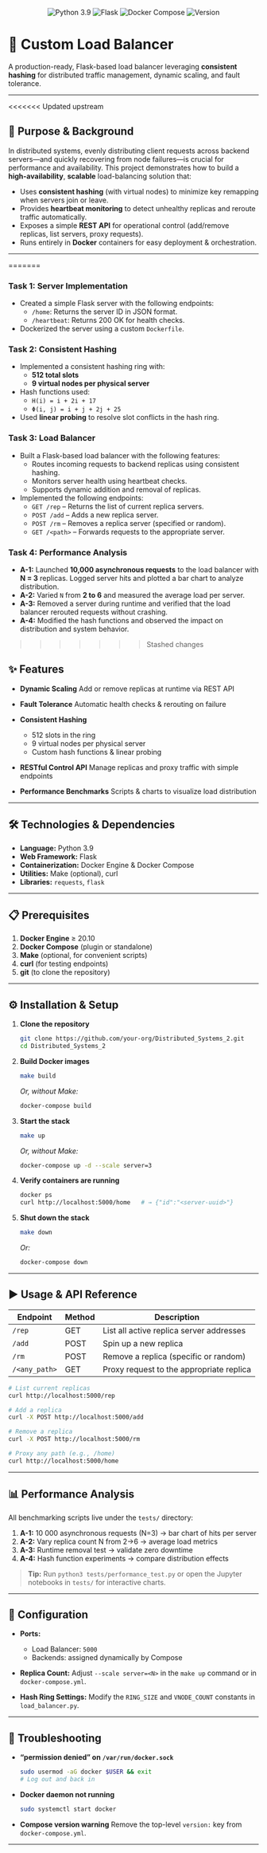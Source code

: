 <p align="center">
  <img src="https://img.shields.io/badge/Python-3.9-blue.svg" alt="Python 3.9"/>
  <img src="https://img.shields.io/badge/Flask-2.x-orange.svg" alt="Flask"/>
  <img src="https://img.shields.io/badge/Docker–Compose-blue.svg" alt="Docker Compose"/>
  <img src="https://img.shields.io/badge/Version-1.0.0-brightgreen.svg" alt="Version"/>
</p>

# 📡 Custom Load Balancer

A production-ready, Flask-based load balancer leveraging **consistent hashing** for distributed traffic management, dynamic scaling, and fault tolerance.

---

<<<<<<< Updated upstream
## 📝 Purpose & Background

In distributed systems, evenly distributing client requests across backend servers—and quickly recovering from node failures—is crucial for performance and availability. This project demonstrates how to build a **high-availability**, **scalable** load-balancing solution that:

* Uses **consistent hashing** (with virtual nodes) to minimize key remapping when servers join or leave.
* Provides **heartbeat monitoring** to detect unhealthy replicas and reroute traffic automatically.
* Exposes a simple **REST API** for operational control (add/remove replicas, list servers, proxy requests).
* Runs entirely in **Docker** containers for easy deployment & orchestration.

---
=======
### Task 1: Server Implementation
- Created a simple Flask server with the following endpoints:
  - `/home`: Returns the server ID in JSON format.
  - `/heartbeat`: Returns 200 OK for health checks.
- Dockerized the server using a custom `Dockerfile`.

### Task 2: Consistent Hashing
- Implemented a consistent hashing ring with:
  - **512 total slots**
  - **9 virtual nodes per physical server**
- Hash functions used:
  - `H(i) = i + 2i + 17`
  - `Φ(i, j) = i + j + 2j + 25`
- Used **linear probing** to resolve slot conflicts in the hash ring.

### Task 3: Load Balancer
- Built a Flask-based load balancer with the following features:
  - Routes incoming requests to backend replicas using consistent hashing.
  - Monitors server health using heartbeat checks.
  - Supports dynamic addition and removal of replicas.
- Implemented the following endpoints:
  - `GET /rep` – Returns the list of current replica servers.
  - `POST /add` – Adds a new replica server.
  - `POST /rm` – Removes a replica server (specified or random).
  - `GET /<path>` – Forwards requests to the appropriate server.

### Task 4: Performance Analysis
- **A-1:** Launched **10,000 asynchronous requests** to the load balancer with **N = 3** replicas. Logged server hits and plotted a bar chart to analyze distribution.
- **A-2:** Varied `N` from **2 to 6** and measured the average load per server.
- **A-3:** Removed a server during runtime and verified that the load balancer rerouted requests without crashing.
- **A-4:** Modified the hash functions and observed the impact on distribution and system behavior.
>>>>>>> Stashed changes

## ✨ Features

* **Dynamic Scaling**
  Add or remove replicas at runtime via REST API
* **Fault Tolerance**
  Automatic health checks & rerouting on failure
* **Consistent Hashing**

  * 512 slots in the ring
  * 9 virtual nodes per physical server
  * Custom hash functions & linear probing
* **RESTful Control API**
  Manage replicas and proxy traffic with simple endpoints
* **Performance Benchmarks**
  Scripts & charts to visualize load distribution

---

## 🛠 Technologies & Dependencies

* **Language:** Python 3.9
* **Web Framework:** Flask
* **Containerization:** Docker Engine & Docker Compose
* **Utilities:** Make (optional), curl
* **Libraries:** `requests`, `flask`

---

## 📋 Prerequisites

1. **Docker Engine** ≥ 20.10
2. **Docker Compose** (plugin or standalone)
3. **Make** (optional, for convenient scripts)
4. **curl** (for testing endpoints)
5. **git** (to clone the repository)

---

## ⚙️ Installation & Setup

1. **Clone the repository**

   ```bash
   git clone https://github.com/your-org/Distributed_Systems_2.git
   cd Distributed_Systems_2
   ```

2. **Build Docker images**

   ```bash
   make build
   ```

   *Or, without Make:*

   ```bash
   docker-compose build
   ```

3. **Start the stack**

   ```bash
   make up
   ```

   *Or, without Make:*

   ```bash
   docker-compose up -d --scale server=3
   ```

4. **Verify containers are running**

   ```bash
   docker ps
   curl http://localhost:5000/home   # → {"id":"<server-uuid>"}
   ```

5. **Shut down the stack**

   ```bash
   make down
   ```

   *Or:*

   ```bash
   docker-compose down
   ```

---

## ▶️ Usage & API Reference

| Endpoint      | Method | Description                              |
| ------------- | ------ | ---------------------------------------- |
| `/rep`        | GET    | List all active replica server addresses |
| `/add`        | POST   | Spin up a new replica                    |
| `/rm`         | POST   | Remove a replica (specific or random)    |
| `/<any_path>` | GET    | Proxy request to the appropriate replica |

```bash
# List current replicas
curl http://localhost:5000/rep

# Add a replica
curl -X POST http://localhost:5000/add

# Remove a replica
curl -X POST http://localhost:5000/rm

# Proxy any path (e.g., /home)
curl http://localhost:5000/home
```

---

## 📊 Performance Analysis

All benchmarking scripts live under the `tests/` directory:

1. **A-1:** 10 000 asynchronous requests (N=3) → bar chart of hits per server
2. **A-2:** Vary replica count N from 2→6 → average load metrics
3. **A-3:** Runtime removal test → validate zero downtime
4. **A-4:** Hash function experiments → compare distribution effects

> **Tip:**
> Run `python3 tests/performance_test.py` or open the Jupyter notebooks in `tests/` for interactive charts.

---

## 🔧 Configuration

* **Ports:**

  * Load Balancer: `5000`
  * Backends: assigned dynamically by Compose

* **Replica Count:**
  Adjust `--scale server=<N>` in the `make up` command or in `docker-compose.yml`.

* **Hash Ring Settings:**
  Modify the `RING_SIZE` and `VNODE_COUNT` constants in `load_balancer.py`.

---

## 🐞 Troubleshooting

* **“permission denied” on `/var/run/docker.sock`**

  ```bash
  sudo usermod -aG docker $USER && exit
  # Log out and back in
  ```

* **Docker daemon not running**

  ```bash
  sudo systemctl start docker
  ```

* **Compose version warning**
  Remove the top-level `version:` key from `docker-compose.yml`.

---


